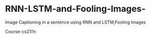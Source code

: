 # RNN-LSTM-and-Fooling-Images-
Image Captioning in a sentence using RNN and LSTM,Fooling Images

Course-cs231n
